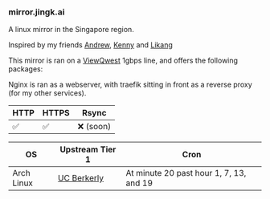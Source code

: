 ### mirror.jingk.ai

A linux mirror in the Singapore region.

Inspired by my friends [Andrew](https://mirror.0x.sg), [Kenny](http://mirror.aktkn.sg) and [Likang](https://mirror.kst.asia/)

This mirror is ran on a [ViewQwest](https://viewqwest.com) 1gbps line, and offers the following packages:

Nginx is ran as a webserver, with traefik sitting in front as a reverse proxy (for my other services).


| HTTP  | HTTPS | Rsync |
| ------------- | ------------- | ------------- | 
| :white_check_mark:	 | :white_check_mark:	 | :x: (soon) | 


| OS  | Upstream Tier 1 | Cron |
| ------------- | ------------- | ------------- | 
| Arch Linux | [UC Berkerly](https://archlinux.org/mirrors/ocf.berkeley.edu/) | At minute 20 past hour 1, 7, 13, and 19 |
